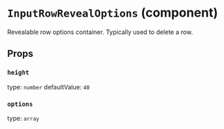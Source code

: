 `InputRowRevealOptions` (component)
===================================

Revealable row options container. Typically used
to delete a row.

Props
-----

### `height`

type: `number`
defaultValue: `40`


### `options`

type: `array`

